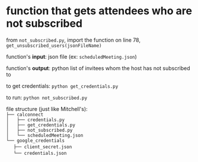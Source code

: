 # function that gets attendees who are not subscribed

from `not_subscribed.py`, import the function on line 78, `get_unsubscribed_users(jsonFileName)`

function's **input**: json file (ex: `scheduledMeeting.json`)

function's **output**: python list of invitees whom the host has not subscribed to

to get credentials: `python get_credentials.py`

to run: `python not_subscribed.py`

file structure (just like Mitchell's):<br>
`├── calconnect`                 <br>
`│   ├── credentials.py`         <br>
`│   ├── get_credentials.py`     <br>
`│   ├── not_subscribed.py`      <br>
`│   └── scheduledMeeting.json`  <br>
`└── google_credentials`         <br>
&nbsp;&nbsp;&nbsp;&nbsp;    `├── client_secret.json`     <br>
&nbsp;&nbsp;&nbsp;&nbsp;    `└── credentials.json `
